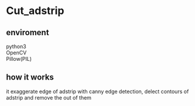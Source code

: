 # Cut_adstrip

## enviroment
python3<br>
OpenCV<br>
Pillow(PIL)<br>

## how it works
it exaggerate edge of adstrip with canny edge detection, delect contours of adstrip and remove the out of them
